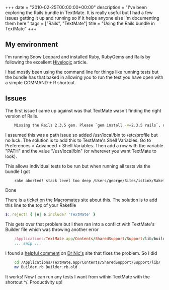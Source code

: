 +++
date = "2010-02-25T00:00:00+00:00"
description = "I've been exploring the Rails bundle in TextMate. It is really useful but I had a few issues getting it up and running so if it helps anyone else I'm documenting them here."
tags = ["Rails", "TextMate"]
title = "Using the Rails bundle in TextMate"
+++

## My environment

I'm running Snow Leopard and installed Ruby, RubyGems and Rails by following the
excellent [Hivelogic][1] article.

I had mostly been using the command line for things like running tests but the
bundle has that baked in allowing you to run the test you have open with a
simple COMMAND + R shortcut.

## Issues

The first issue I came up against was that TextMate wasn't finding the right
version of Rails.

```sh
    Missing the Rails 2.3.5 gem. Please `gem install -v=2.3.5 rails`, update your RAILS_GEM_VERSION setting in config/environment.rb for the Rails version you do have installed, or comment out RAILS_GEM_VERSION to use the latest version installed.
```

I assumed this was a path issue so added /usr/local/bin to /etc/profile but no
luck. The solution is to add this to TextMate's Shell Variables. Go to
Preferences > Advanced > Shell Variables. Then add a row with the variable
"PATH" and the value "/usr/local/bin" (or wherever you want TextMate to look).

This allows individual tests to be run but when running all tests via the bundle
I got

```sh
    rake aborted! stack level too deep /Users/george/Sites/istink/Rakefile:10 (See full trace by running task with --trace) (in /Users/george/Sites/istink)
```

Done

There is a [ticket on the Macromates][2] site about this. The solution is to add
this line to the top of your Rakefile

```ruby
$:.reject! { |e| e.include? 'TextMate' }
```

This gets over that problem but I then ran into a conflict with TextMate's
Builder file which was throwing another error

```ruby
    /Applications/TextMate.app/Contents/SharedSupport/Support/lib/builder.rb:86:in `blank_slate_method_added': stack level too deep (SystemStackError) 	from
    ... snip ...
```

I found a [helpful comment][3] on [Dr Nic's][4] site that fixes the problem. So
I did

```sh
    cd /Applications/TextMate.app/Contents/SharedSupport/Support/lib/
    mv Builder.rb Builder.rb.old
```

It works! Now I can run any tests I want from within TextMate with the shortcut
^/. Productivity up!

[1]:
  http://hivelogic.com/articles/compiling-ruby-rubygems-and-rails-on-snow-leopard
[2]: http://ticket.macromates.com/show?ticket_id=F4DA8B03
[3]:
  http://drnicwilliams.com/2008/01/31/get-ready-for-the-textmate-trundle-to-rails-20-bundle/#comment-129179
[4]: http://drnicwilliams.com/
